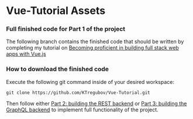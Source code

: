 # Vue-Tutorial Assets
### Full finished code for Part 1 of the project
The following branch contains the finished code that should be written by completing my tutorial on [Becoming proficient in building full stack web apps with Vue.js](https://medium.com/@KirillTregubov/becoming-proficient-in-vue-js-part-one-a2e122d1b9e8)

### How to download the finished code
Execute the following git command inside of your desired workspace:
```
git clone https://github.com/KTregubov/Vue-Tutorial.git
```

Then follow either [Part 2: building the REST backend](https://medium.com/@KirillTregubov/becoming-proficient-in-vue-js-part-two-ea4b54f0b5ea) or [Part 3: building the GraphQL backend](https://medium.com/@KirillTregubov/becoming-proficient-in-vue-js-part-three-8ac76928ec35) to implement full functionality of the project.